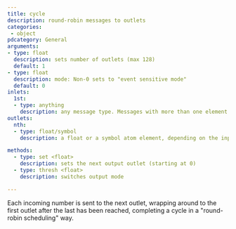 ```yaml
---
title: cycle
description: round-robin messages to outlets
categories:
 - object
pdcategory: General
arguments:
- type: float
  description: sets number of outlets (max 128)
  default: 1
- type: float
  description: mode: Non-0 sets to "event sensitive mode"
  default: 0
inlets:
  1st:
  - type: anything
    description: any message type. Messages with more than one element outputs each element to a different outlet
outlets:
  nth:
  - type: float/symbol
    description: a float or a symbol atom element, depending on the input

methods:
  - type: set <float>
    description: sets the next output outlet (starting at 0)
  - type: thresh <float>
    description: switches output mode

---
```


Each incoming number is sent to the next outlet, wrapping around to the first outlet after the last has been reached, completing a cycle in a "round-robin scheduling" way.

